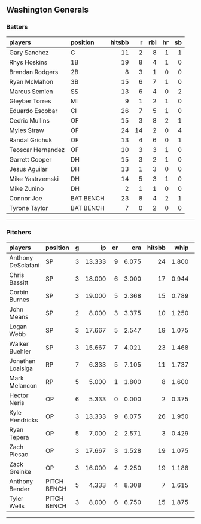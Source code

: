 ## Washington Generals

### Batters

 
|players           |position  | hitsbb|  r| rbi| hr| sb| 
|:-----------------|:---------|------:|--:|---:|--:|--:| 
|Gary Sanchez      |C         |     11|  2|   8|  1|  1| 
|Rhys Hoskins      |1B        |     19|  8|   4|  1|  0| 
|Brendan Rodgers   |2B        |      8|  3|   1|  0|  0| 
|Ryan McMahon      |3B        |     15|  6|   7|  1|  0| 
|Marcus Semien     |SS        |     13|  6|   4|  0|  2| 
|Gleyber Torres    |MI        |      9|  1|   2|  1|  0| 
|Eduardo Escobar   |CI        |     26|  7|   5|  1|  0| 
|Cedric Mullins    |OF        |     15|  3|   8|  2|  1| 
|Myles Straw       |OF        |     24| 14|   2|  0|  4| 
|Randal Grichuk    |OF        |     13|  4|   6|  0|  1| 
|Teoscar Hernandez |OF        |     10|  3|   3|  1|  0| 
|Garrett Cooper    |DH        |     15|  3|   2|  1|  0| 
|Jesus Aguilar     |DH        |     13|  1|   3|  0|  0| 
|Mike Yastrzemski  |DH        |     14|  5|   3|  1|  0| 
|Mike Zunino       |DH        |      2|  1|   1|  0|  0| 
|Connor Joe        |BAT BENCH |     23|  8|   4|  2|  1| 
|Tyrone Taylor     |BAT BENCH |      7|  0|   2|  0|  0| 


* * *

### Pitchers

 
|players            |position    |  g|     ip| er|   era| hitsbb|  whip| so|  w| sv| 
|:------------------|:-----------|--:|------:|--:|-----:|------:|-----:|--:|--:|--:| 
|Anthony DeSclafani |SP          |  3| 13.333|  9| 6.075|     24| 1.800| 13|  0|  0| 
|Chris Bassitt      |SP          |  3| 18.000|  6| 3.000|     17| 0.944| 20|  2|  0| 
|Corbin Burnes      |SP          |  3| 19.000|  5| 2.368|     15| 0.789| 22|  1|  0| 
|John Means         |SP          |  2|  8.000|  3| 3.375|     10| 1.250|  7|  0|  0| 
|Logan Webb         |SP          |  3| 17.667|  5| 2.547|     19| 1.075| 11|  1|  0| 
|Walker Buehler     |SP          |  3| 15.667|  7| 4.021|     23| 1.468| 11|  1|  0| 
|Jonathan Loaisiga  |RP          |  7|  6.333|  5| 7.105|     11| 1.737|  6|  0|  0| 
|Mark Melancon      |RP          |  5|  5.000|  1| 1.800|      8| 1.600|  2|  0|  2| 
|Hector Neris       |OP          |  6|  5.333|  0| 0.000|      2| 0.375|  6|  1|  0| 
|Kyle Hendricks     |OP          |  3| 13.333|  9| 6.075|     26| 1.950| 17|  0|  0| 
|Ryan Tepera        |OP          |  5|  7.000|  2| 2.571|      3| 0.429|  8|  0|  0| 
|Zach Plesac        |OP          |  3| 17.667|  3| 1.528|     19| 1.075| 10|  1|  0| 
|Zack Greinke       |OP          |  3| 16.000|  4| 2.250|     19| 1.188|  2|  0|  0| 
|Anthony Bender     |PITCH BENCH |  5|  4.333|  4| 8.308|      7| 1.615|  3|  0|  2| 
|Tyler Wells        |PITCH BENCH |  3|  8.000|  6| 6.750|     15| 1.875|  6|  0|  0| 


* * *


